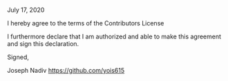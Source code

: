 July 17, 2020

I hereby agree to the terms of the Contributors License

I furthermore declare that I am authorized and able to make this
agreement and sign this declaration.

Signed,

Joseph Nadiv
https://github.com/yois615
